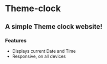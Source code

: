 # Theme-clock

## A simple Theme clock website!

### Features

* Displays current Date and Time
* Responsive, on all devices